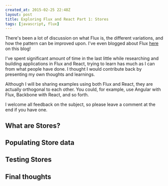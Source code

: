 ```yaml
---
created_at: 2015-02-25 22:48Z
layout: post
title: Exploring Flux and React Part 1: Stores
tags: [javascript, flux]
---
```


There's been a lot of discussion on what Flux is, the different variations, and how the pattern can be improved upon.
I've even blogged about Flux [here](http://jaysoo.ca/2015/02/06/what-the-flux/) on this blog!

I've spent significant amount of time in the last little while researching and building applications in Flux and React, trying
to learn has much as I can from what people have done. I thought I would contribute back by presenting my own thoughts and
learnings.

Although I will be sharing examples using both Flux and React, they are actually orthogonal to each other. You could, for example,
use Angular with Flux, Backbone with React, and so forth.

I welcome all feedback on the subject, so please leave a comment at the end if you have one.

## What are Stores?

## Populating Store data

## Testing Stores

## Final thoughts
